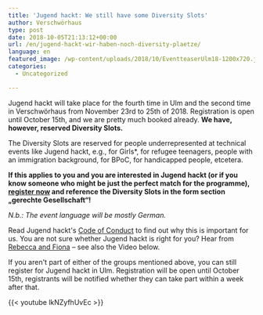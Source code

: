 ```yaml
---
title: 'Jugend hackt: We still have some Diversity Slots'
author: Verschwörhaus
type: post
date: 2018-10-05T21:13:12+00:00
url: /en/jugend-hackt-wir-haben-noch-diversity-plaetze/
language: en
featured_image: /wp-content/uploads/2018/10/EventteaserUlm18-1200x720.jpg
categories:
  - Uncategorized

---
```

Jugend hackt will take place for the fourth time in Ulm and the second time in Verschwörhaus from November 23rd to 25th of 2018. Registration is open until October 15th, and we are pretty much booked already. **We have, however, reserved Diversity Slots.**

The Diversity Slots are reserved for people underrepresented at technical events like Jugend hackt, e.g., for Girls\*, for refugee teenagers, people with an immigration background, for BPoC, for handicapped people, etcetera.

**If this applies to you and you are interested in Jugend hackt (or if you know someone who might be just the perfect match for the programme), [register now][1] and reference the Diversity Slots in the form section „gerechte Gesellschaft“!**

*N.b.: The event language will be mostly German.*

Read Jugend hackt's [Code of Conduct][2] to find out why this is important for us. You are not sure whether Jugend hackt is right for you? Hear from [Rebecca and Fiona][3] – see also the Video below.

If you aren't part of either of the groups mentioned above, you can still register for Jugend hackt in Ulm. Registration will be open until October 15th, registrants will be notified whether they can take part within a week after that.

{{< youtube lkNZyfhUvEc >}}

 [1]: https://jugendhackt.org/anmeldung-fuer-jugend-hackt-in-ulm/
 [2]: https://jugendhackt.org/code-of-conduct/
 [3]: https://jugendhackt.org/unterwegs-mit-rebecca-und-fio/
